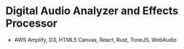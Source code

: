 # Digital Audio Analyzer and Effects Processor 

- AWS Amplify, D3, HTML5 Canvas, React, Rust, ToneJS, WebAudio